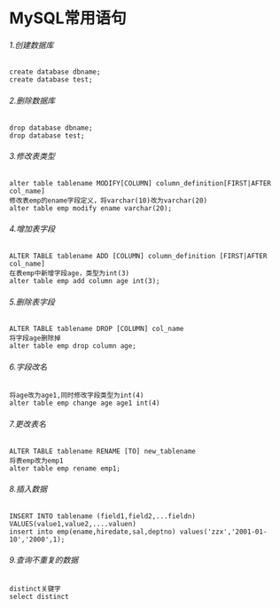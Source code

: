 # MySQL常用语句

###### 1.创建数据库

```mysql
create database dbname;
create database test;
```

###### 2.删除数据库

```mysql
drop database dbname;
drop database test;
```

###### 3.修改表类型

```mysql
alter table tablename MODIFY[COLUMN] column_definition[FIRST|AFTER col_name]
修改表emp的ename字段定义，将varchar(10)改为varchar(20)
alter table emp modify ename varchar(20);
```

###### 4.增加表字段

```mysql
ALTER TABLE tablename ADD [COLUMN] column_definition [FIRST|AFTER col_name]
在表emp中新增字段age，类型为int(3)
alter table emp add column age int(3);
```

###### 5.删除表字段

```mysql
ALTER TABLE tablename DROP [COLUMN] col_name
将字段age删除掉
alter table emp drop column age;
```

###### 6.字段改名

```mysql
将age改为age1,同时修改字段类型为int(4)
alter table emp change age age1 int(4)
```

###### 7.更改表名

```mysql
ALTER TABLE tablename RENAME [TO] new_tablename
将表emp改为emp1
alter table emp rename emp1;		
```

###### 8.插入数据

```mysql
INSERT INTO tablename (field1,field2,...fieldn) VALUES(value1,value2,....valuen)
insert into emp(ename,hiredate,sal,deptno) values('zzx','2001-01-10','2000',1);
```

###### 9.查询不重复的数据

```
distinct关键字
select distinct 
```

